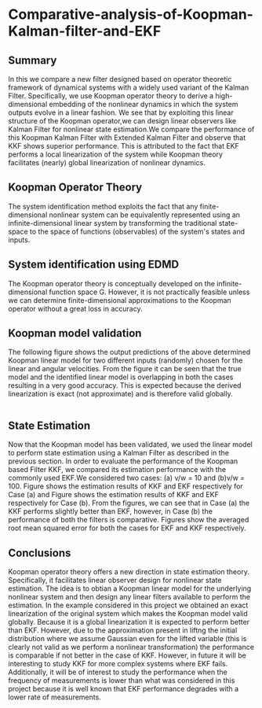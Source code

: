 # Comparative-analysis-of-Koopman-Kalman-filter-and-EKF

## Summary
In this we compare a new filter designed based on operator theoretic framework of dynamical systems with a widely used variant of the Kalman Filter. Specifically, we use Koopman operator theory to derive a high-dimensional embedding of the nonlinear dynamics in which the system outputs evolve in a linear fashion. We see that by exploiting this linear structure of the Koopman operator,we can design linear observers like Kalman Filter for nonlinear state estimation.We compare the performance of this Koopman Kalman Filter with Extended
Kalman Filter and observe that KKF shows superior performance. This is attributed to the fact that EKF performs a local linearization of the system while Koopman theory facilitates (nearly) global linearization of nonlinear dynamics.

## Koopman Operator Theory
The system identification method exploits the fact that any finite-dimensional nonlinear system can be equivalently represented using an infinite-dimensional linear system by transforming the traditional state-space to the space of functions (observables) of the system's states and inputs.

## System identification using EDMD
The Koopman operator theory is conceptually developed on the infinite-dimensional function space G. However, it is not practically feasible unless we can determine finite-dimensional approximations to the Koopman operator without a great loss in accuracy.

## Koopman model validation
The following figure shows the output predictions of the above determined Koopman linear model for two different inputs (randomly) chosen for the linear and angular velocities. From the figure it can be seen that the true model and the identified linear model is overlapping in both the cases resulting in a very good accuracy. This is expected because the derived linearization is exact (not approximate) and is therefore valid globally.

![]()

## State Estimation
Now that the Koopman model has been validated, we used the linear model to perform state estimation using a Kalman Filter as described in the previous section. In order to evaluate the performance of the Koopman based Filter KKF, we compared its estimation performance with the commonly used EKF.We considered two cases: (a) v/w = 10 and (b)v/w = 100. Figure shows the estimation results of KKF and EKF respectively for Case (a) and Figure shows the estimation results of KKF and EKF respectively for Case (b). From the figures, we can see that in Case (a) the KKF performs slightly better than EKF, however, in Case (b) the performance of both the filters is comparative. Figures show the averaged root mean squared error for both the cases for EKF and KKF respectively.

## Conclusions
Koopman operator theory offers a new direction in state estimation theory. Specifically, it facilitates linear observer design for nonlinear state estimation. The idea is to obtian a Koopman linear model for the underlying nonlinear system and then design any linear filters available to perform the estimation. In the example considered in this project we obtained an exact linearization of the original system which makes the Koopman model valid globally. Because it is a global linearization it is expected to perform better than EKF. However, due to the approximation present in liftng the initial distribution where we assume Gaussian even for the lifted variable (this is clearly not valid as we perform a nonlinear transformation) the performance is comparable if not better in the case of KKF. However, in future it will be interesting to study KKF for more complex systems where EKF fails. Additionally, it will be of interest to study the performance when the frequency of measurements is lower than what was considered in this project because it is well known that EKF performance degrades with a lower rate of measurements.

